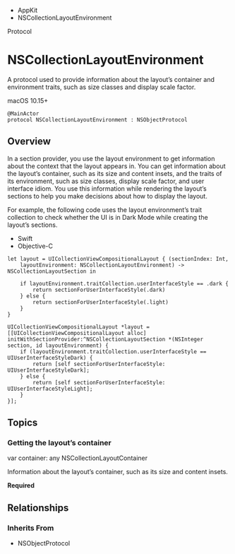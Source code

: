 

- AppKit
-  NSCollectionLayoutEnvironment 

Protocol

# NSCollectionLayoutEnvironment

A protocol used to provide information about the layout’s container and environment traits, such as size classes and display scale factor.

macOS 10.15+

``` source
@MainActor
protocol NSCollectionLayoutEnvironment : NSObjectProtocol
```

## Overview

In a section provider, you use the layout environment to get information about the context that the layout appears in. You can get information about the layout’s container, such as its size and content insets, and the traits of its environment, such as size classes, display scale factor, and user interface idiom. You use this information while rendering the layout’s sections to help you make decisions about how to display the layout.

For example, the following code uses the layout environment’s trait collection to check whether the UI is in Dark Mode while creating the layout’s sections.

- Swift
- Objective-C

```
let layout = UICollectionViewCompositionalLayout { (sectionIndex: Int,
    layoutEnvironment: NSCollectionLayoutEnvironment) -> NSCollectionLayoutSection in

    if layoutEnvironment.traitCollection.userInterfaceStyle == .dark {
        return sectionForUserInterfaceStyle(.dark)
    } else {
        return sectionForUserInterfaceStyle(.light)
    }
}
```

```
UICollectionViewCompositionalLayout *layout = [[UICollectionViewCompositionalLayout alloc] initWithSectionProvider:^NSCollectionLayoutSection *(NSInteger section, id layoutEnvironment) {
    if (layoutEnvironment.traitCollection.userInterfaceStyle == UIUserInterfaceStyleDark) {
        return [self sectionForUserInterfaceStyle: UIUserInterfaceStyleDark];
    } else {
        return [self sectionForUserInterfaceStyle: UIUserInterfaceStyleLight];
    }
}];
```

## Topics

### Getting the layout’s container

var container: any NSCollectionLayoutContainer

Information about the layout’s container, such as its size and content insets.

**Required**

## Relationships

### Inherits From

- NSObjectProtocol

